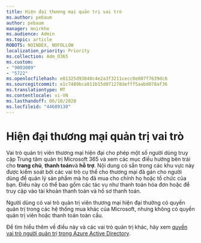 ```yaml
---
title: Hiện đại thương mại quản trị vai trò
ms.author: pebaum
author: pebaum
manager: mnirkhe
ms.audience: Admin
ms.topic: article
ROBOTS: NOINDEX, NOFOLLOW
localization_priority: Priority
ms.collection: Adm_O365
ms.custom:
- "9003009"
- "5722"
ms.openlocfilehash: e81325d93040c4e2a3f3211cecc0e007f7639dc6
ms.sourcegitcommit: e1c7489bca811b15d071278defff5aabd078af36
ms.translationtype: MT
ms.contentlocale: vi-VN
ms.lasthandoff: 06/10/2020
ms.locfileid: "44689130"
---
```

# <a name="modern-commerce-administrator-role"></a>Hiện đại thương mại quản trị vai trò

Vai trò quản trị viên thương mại hiện đại cho phép một số người dùng truy cập Trung tâm quản trị Microsoft 365 và xem các mục điều hướng bên trái cho **trang chủ**, **thanh toán**và **hỗ trợ**. Nội dung có sẵn trong các khu vực này được kiểm soát bởi các vai trò cụ thể cho thương mại đã gán cho người dùng để quản lý sản phẩm mà họ đã mua cho chính họ hoặc tổ chức của bạn. Điều này có thể bao gồm các tác vụ như thanh toán hóa đơn hoặc để truy cập vào tài khoản thanh toán và hồ sơ thanh toán.

Người dùng có vai trò quản trị viên thương mại hiện đại thường có quyền quản trị trong các hệ thống mua khác của Microsoft, nhưng không có quyền quản trị viên hoặc thanh toán toàn cầu.

Để tìm hiểu thêm về điều này và các vai trò quản trị khác, hãy xem [quyền vai trò người quản trị trong Azure Active Directory](https://docs.microsoft.com/azure/active-directory/users-groups-roles/directory-assign-admin-roles#modern-commerce-administrator).